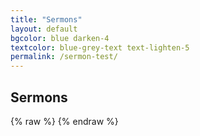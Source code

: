```yaml
---
title: "Sermons"
layout: default
bgcolor: blue darken-4
textcolor: blue-grey-text text-lighten-5
permalink: /sermon-test/
---
```


## Sermons


<div>
  {% raw %} <?php include(“./php/sermons/include.php”); ?> {% endraw %}
</div>
